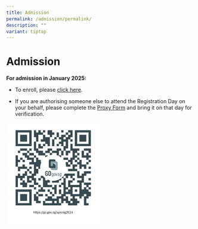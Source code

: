 ```yaml
---
title: Admission
permalink: /admission/permalink/
description: ""
variant: tiptap
---
```

<h1>Admission</h1>
<p></p>
<p><strong>For admission in January 2025:</strong>
</p>
<ul data-tight="true" class="tight">
<li>
<p>To enroll, please <a href="https://go.gov.sg/apsreg2024" rel="noopener noreferrer nofollow" target="_blank">click here</a>.</p>
</li>
<li>
<p>If you are authorising someone else to attend the Registration Day on
your behalf, please complete the <a href="/files/admission-%20joint%20proxy%20form.pdf" rel="noopener noreferrer nofollow" target="_blank">Proxy Form</a> and bring
it on that day for verification.</p>
</li>
</ul>
<p></p>
<div class="isomer-image-wrapper">
<img style="width: 50%;" height="auto" width="100%" alt="" src="/images/APSReg2024.png">
</div>
<p></p>